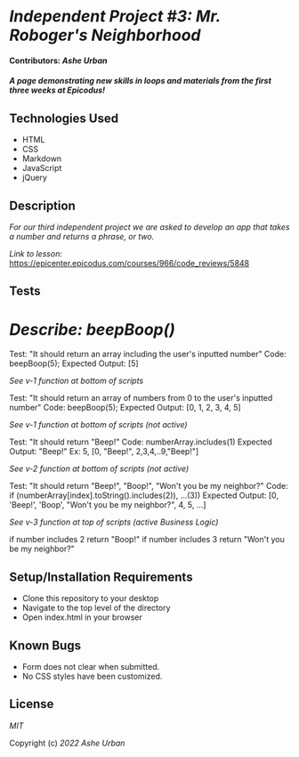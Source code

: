 # _Independent Project #3: Mr. Roboger's Neighborhood_

#### Contributors: _**Ashe Urban**_

#### _A page demonstrating new skills in loops and materials from the first three weeks at Epicodus!_


## Technologies Used

* HTML
* CSS 
* Markdown
* JavaScript
* jQuery

## Description

_For our third independent project we are asked to develop an app that takes a number and returns a phrase, or two._

_Link to lesson:_ https://epicenter.epicodus.com/courses/966/code_reviews/5848

## Tests
# _Describe: beepBoop()_

Test: "It should return an array including the user's inputted number"
Code: beepBoop(5);
Expected Output: [5]

_See v-1 function at bottom of scripts_

Test: "It should return an array of numbers from 0 to the user's inputted number"
Code: beepBoop(5);
Expected Output: [0, 1, 2, 3, 4, 5]

_See v-1 function at bottom of scripts (not active)_

Test: "It should return "Beep!"
Code: numberArray.includes(1)
Expected Output: "Beep!"
Ex: 5, [0, "Beep!", 2,3,4,..9,"Beep!"]

_See v-2 function at bottom of scripts (not active)_

Test: "It should return "Beep!", "Boop!", "Won't you be my neighbor?"
Code: if (numberArray[index].toString().includes(2)), ...(3))
Expected Output: [0, 'Beep!', 'Boop', "Won't you be my neighbor?", 4, 5, ...]

_See v-3 function at top of scripts (active Business Logic)_

if number includes 2 return "Boop!"
if number includes 3 return "Won't you be my neighbor?"

## Setup/Installation Requirements

* Clone this repository to your desktop
* Navigate to the top level of the directory
* Open index.html in your browser

## Known Bugs

* Form does not clear when submitted.
* No CSS styles have been customized.

## License

_MIT_

Copyright (c) _2022_ _Ashe Urban_